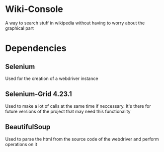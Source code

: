 # Wiki-Console
A way to search stuff in wikipedia without having to worry about the graphical part

# Dependencies
## Selenium
Used for the creation of a webdriver instance
## Selenium-Grid 4.23.1
Used to make a lot of calls at the same time if neccessary. It's there for future versions of the project that may need this functionality
## BeautifulSoup
Used to parse the html from the source code of the webdriver and perform operations on it

